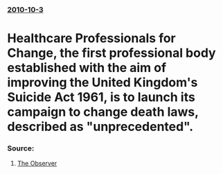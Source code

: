 ### [2010-10-3](/news/2010/10/3/index.md)

# Healthcare Professionals for Change, the first professional body established with the aim of improving the United Kingdom's Suicide Act 1961, is to launch its campaign to change death laws, described as "unprecedented". 




### Source:

1. [The Observer](http://www.guardian.co.uk/society/2010/oct/03/right-to-die-assisted-suicide)
